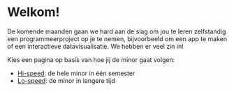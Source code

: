 # Welkom!

De komende maanden gaan we hard aan de slag om jou te leren zelfstandig een programmeerproject op je te nemen, bijvoorbeeld om een app te maken of een interactieve datavisualisatie. We hebben er veel zin in!

Kies een pagina op basis van hoe jij de minor gaat volgen:

- [Hi-speed](hispeed): de hele minor in &eacute;&eacute;n semester
- [Lo-speed](lospeed): de minor in langere tijd
